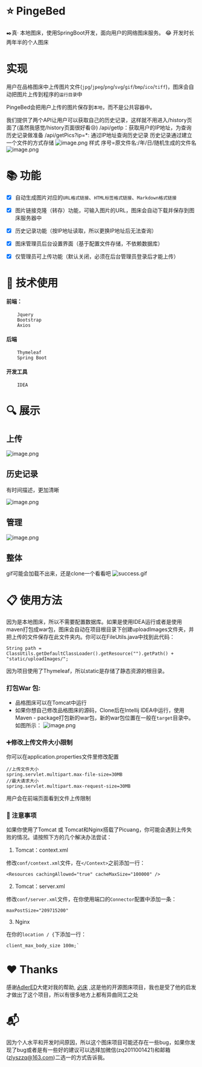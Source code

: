 # :star: PingeBed

:black_nib:真· 本地图床，使用SpringBoot开发，面向用户的网络图床服务。
:joy: 开发时长两年半的个人图床

# 实现
用户在品格图床中上传图片文件(`jpg`/`jpeg`/`png`/`svg`/`gif`/`bmp`/`ico`/`tiff`)，图床会自动把图片上传到程序的`运行目录`中

PingeBed会把用户上传的图片保存到`本地`，而不是公共容器中。

我们提供了两个API让用户可以获取自己的历史记录，这样就不用进入/history页面了(虽然我感觉/history页面很好看:cry:)
	/api/getIp：获取用户的IP地址，为查询历史记录做准备
	/api/getPics?ip=*: 通过IP地址查询历史记录
历史记录通过建立一个文件的方式存储
![image.png](https://pic.stackoverflow.wiki/uploadImages/2409/8900/43f/2f35/859f/8766/3c2e/2a24/2020/03/12/14/41/eac1d8c6-e378-4a05-8f42-356e19dc46e3.png)
	样式  序号=原文件名:/年/日/随机生成的文件名
![image.png](https://pic.stackoverflow.wiki/uploadImages/222/35/243/5/2020/03/12/18/40/1ecfadd2-3f10-4ce0-b736-f2c14d932c51.png)

# :books: 功能

- [x] 自动生成图片对应的`URL格式链接`、`HTML标签格式链接`、`Markdown格式链接`

- [x] 图片链接克隆（转存）功能，可输入图片的URL，图床会自动下载并保存到图床服务器中

- [x] 历史记录功能（按IP地址读取，所以更换IP地址后无法查询）

- [x] 图床管理员后台设置界面（基于配置文件存储，不依赖数据库）

- [x] 仅管理员可上传功能（默认关闭，必须在后台管理员登录后才能上传）

# :underage: 技术使用
#### 前端：
		Jquery
		Bootstrap
		Axios
#### 后端
		Thymeleaf
		Spring Boot
#### 开发工具
		IDEA

# :mag: 展示
##  上传
![image.png](https://pic.stackoverflow.wiki/uploadImages/222/35/243/5/2020/03/12/18/47/de446dcc-0cdb-4c85-aa6e-481816fa51ef.png)
## 历史记录

有时间描述，更加清晰

![image.png](https://pic.stackoverflow.wiki/uploadImages/222/35/243/5/2020/03/12/18/39/2dcfa60e-9de7-49a4-b726-27c5fb184ea0.png)
##  管理
![image.png](https://pic.stackoverflow.wiki/uploadImages/222/35/243/5/2020/03/12/18/48/a6957cfd-72e0-4a5c-b10a-4c8d0ff8a694.png)

## 整体
gif可能会加载不出来，还是clone一个看看吧
![success.gif](https://pic.stackoverflow.wiki/uploadImages/222/35/243/5/2020/03/12/19/02/58187c52-0298-4433-8b98-3438df8f7075.gif)

# :clipboard: 使用方法
因为是本地图床，所以不需要配置数据库。如果是使用IDEA运行或者是使用maven打包成war包，图床会自动在项目根目录下创建uploadImages文件夹，并把上传的文件保存在此文件夹内。你可以在FileUtils.java中找到此代码：

```
String path = ClassUtils.getDefaultClassLoader().getResource("").getPath() + "static/uploadImages/";
```

因为项目使用了Thymeleaf，所以static是存储了静态资源的根目录。
### 	打包War 包:

* 品格图床可以在Tomcat中运行
* 如果你想自己修改品格图床的源码，Clone后在Intellij IDEA中运行，使用Maven - package打包新的war包，新的war包位置在一般在`target`目录中。如图所示：
![image.png](https://pic.stackoverflow.wiki/uploadImages/222/35/243/5/2020/03/12/19/23/9dd3d334-5231-4bf1-8f10-6ccd4fe5d40b.png)

###		:heavy_plus_sign:修改上传文件大小限制

你可以在application.properties文件里修改配置

```
//上传文件大小
spring.servlet.multipart.max-file-size=30MB
//最大请求大小
spring.servlet.multipart.max-request-size=30MB
```
用户会在前端页面看到文件上传限制
###		:no_entry_sign: 注意事项
如果你使用了Tomcat 或 Tomcat和Nginx搭载了Picuang，你可能会遇到上传失败的情况。请按照下方的几个解决办法尝试：

1. Tomcat：context.xml

修改`conf/context.xml`文件，在`</Context>`之前添加一行：

```
<Resources cachingAllowed="true" cacheMaxSize="100000" />
```

2. Tomcat：server.xml

修改`conf/server.xml`文件，在你使用端口的`Connector`配置中添加一条：

```
maxPostSize="209715200"
```

3. Nginx

在你的`location / {`下添加一行：

```
client_max_body_size 100m;`
```

# :heart: Thanks 

感谢[AdlerED](https://github.com/AdlerED)大佬对我的帮助, [必床](https://pic.stackoverflow.wiki/) ,这是他的开源图床项目，我也是受了他的启发才做出了这个项目，所以有很多地方上都有异曲同工之处

# :mailbox_with_mail: 
​		因为个人水平和开发时间原因，所以这个图床项目可能还存在一些bug，如果你发现了bug或者是有一些好的建议可以选择加微信(zq2011001421)和邮箱(zlyszzq@163.com)二选一的方式告诉我。
